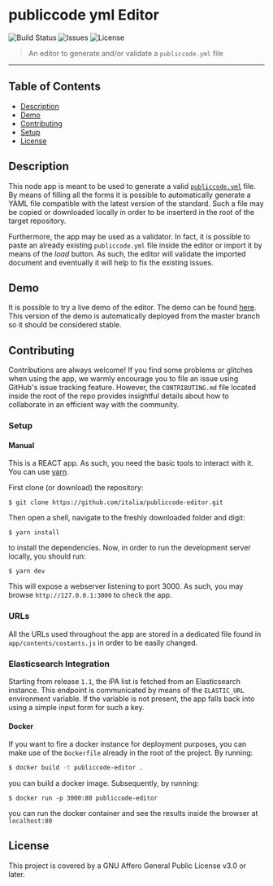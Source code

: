 # publiccode yml Editor
![Build Status](https://img.shields.io/circleci/project/github/italia/publiccode-editor/master.svg) ![Issues](https://img.shields.io/github/issues/italia/publiccode-editor.svg) ![License](https://img.shields.io/github/license/italia/publiccode-editor.svg)

> An editor to generate and/or validate a `publiccode.yml` file 

---

## Table of Contents

- [Description](#description)
- [Demo](#demo)
- [Contributing](#contributing)
- [Setup](#setup)
- [License](#license)


## Description

This node app is meant to be used to generate a valid [`publiccode.yml`](https://github.com/italia/publiccode.yml) file. 
By means of filling all the forms it is possible to automatically generate 
a YAML file compatible with the latest version of the standard. 
Such a file may be copied or downloaded locally in order to be inserterd in the
root of the target repository. 

Furthermore, the app may be used as a validator. In fact, it is possible to
paste an already existing `publiccode.yml` file inside the editor or import it
by means of the *load* button. As such, the editor will validate the imported
document and eventually it will help to fix the existing issues. 

## Demo

It is possible to try a live demo of the editor. 
The demo can be found [here](https://publiccode-editor.developers.italia.it). 
This version of the demo is automatically deployed from the master branch so it
should be considered stable.


## Contributing 

Contributions are always welcome!
If you find some problems or glitches when using the app, we warmly encourage
you to file an issue using GitHub's issue tracking feature. 
However, the `CONTRIBUTING.md` file located inside the root of the repo provides insightful details about how to collaborate in an efficient way with the community. 

### Setup
#### Manual
This is a REACT app. As such, you need the basic tools to interact with it. 
You can use [yarn](https://yarnpkg.com/lang/en/). 

First clone (or download) the repository:
```shell
$ git clone https://github.com/italia/publiccode-editor.git
```

Then open a shell, navigate to the freshly downloaded folder and digit:
```shell
$ yarn install 
```
to install the dependencies.
Now, in order to run the development server locally, you should run:

```shell
$ yarn dev 
```
This will expose a webserver listening to port 3000. 
As such, you may browse `http://127.0.0.1:3000` to check the app. 

### URLs
All the URLs used throughout the app are stored in a dedicated file found in 
`app/contents/costants.js` in order to be easily changed. 

### Elasticsearch Integration
Starting from release `1.1`, the iPA list is fetched from an Elasticsearch
instance. This endpoint is communicated by means of the `ELASTIC_URL`
environment variable. If the variable is not present, the app falls back into
using a simple input form for such a key. 

#### Docker
If you want to fire a docker instance for deployment purposes, you can make use of the `Dockerfile` already in the root of the project. 
By running:
```bash
$ docker build -t publiccode-editor .
```
you can build a docker image. Subsequently, by running:
```shell
$ docker run -p 3000:80 publiccode-editor
```
you can run the docker container and see the results inside the browser at `localhost:80`

## License
This project is covered by a GNU Affero General Public License v3.0 or later. 
